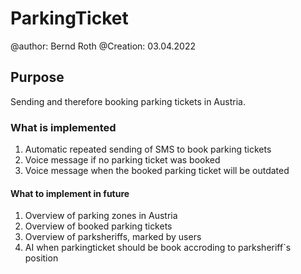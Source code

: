 # ParkingTicket
@author: Bernd Roth
@Creation: 03.04.2022

## Purpose
Sending and therefore booking parking tickets in Austria.

### What is implemented
1. Automatic repeated sending of SMS to book parking tickets
2. Voice message if no parking ticket was booked
3. Voice message when the booked parking ticket will be outdated

#### What to implement in future
1. Overview of parking zones in Austria
2. Overview of booked parking tickets
3. Overview of parksheriffs, marked by users
4. AI when parkingticket should be book accroding to parksheriff`s position